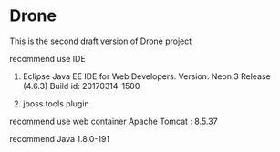 # Drone
This is the second draft version of Drone project



recommend use IDE
1. Eclipse Java EE IDE for Web Developers.
Version: Neon.3 Release (4.6.3)
Build id: 20170314-1500

2. jboss tools plugin

recommend use web container
Apache Tomcat : 8.5.37

recommend Java
1.8.0-191
